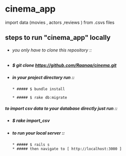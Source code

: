 # cinema_app

import data (movies , actors ,reviews ) from .csvs files

## steps to run "cinema_app" locally

- ###### you only have to clone this repository ::

- ##### $ git clone https://github.com/Raanaa/cinema.git

- ##### in your project directory run ::

      * ##### $ bundle install

      * ##### $ rake db:migrate

##### to import csv data to your database directly just run ::

- ##### $ rake import_csv

- ##### to run your local server ::

      * ##### $ rails s
      * ##### then navigate to [ http://localhost:3000 ]
